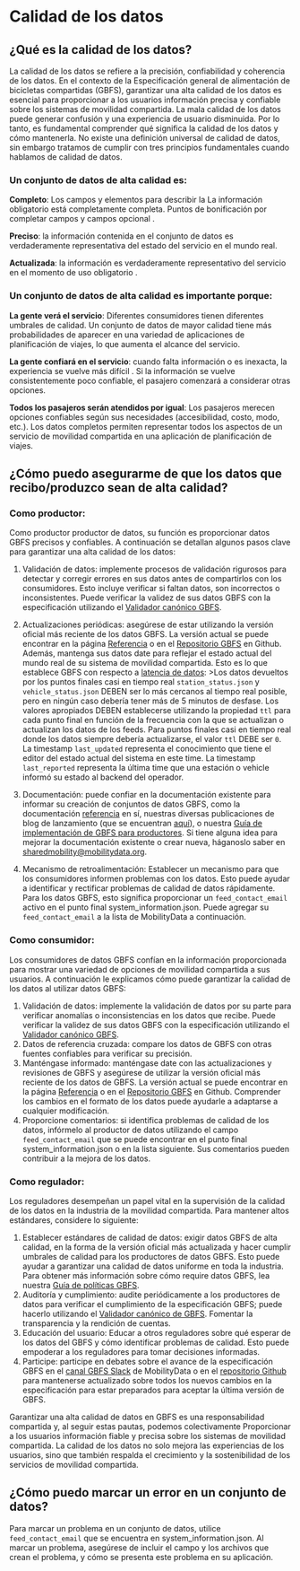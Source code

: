 # Calidad de los datos

## ¿Qué es la calidad de los datos?

La calidad de los datos se refiere a la precisión, confiabilidad y coherencia de los datos. En el contexto de la Especificación general de alimentación de bicicletas compartidas (GBFS), garantizar una alta calidad de los datos es esencial para proporcionar a los usuarios información precisa y confiable sobre los sistemas de movilidad compartida. La mala calidad de los datos puede generar confusión y una experiencia de usuario disminuida. Por lo tanto, es fundamental comprender qué significa la calidad de los datos y cómo mantenerla. No existe una definición universal de calidad de datos, sin embargo tratamos de cumplir con tres principios fundamentales cuando hablamos de calidad de datos.


### Un conjunto de datos de alta calidad es:

**Completo**: Los campos y elementos para describir la La información obligatorio está completamente completa. Puntos de bonificación por completar campos y campos opcional .

**Preciso**: la información contenida en el conjunto de datos es verdaderamente representativa del estado del servicio en el mundo real.

**Actualizada**: la información es verdaderamente representativo del servicio en el momento de uso obligatorio .


### Un conjunto de datos de alta calidad es importante porque:

**La gente verá el servicio**: Diferentes consumidores tienen diferentes umbrales de calidad. Un conjunto de datos de mayor calidad tiene más probabilidades de aparecer en una variedad de aplicaciones de planificación de viajes, lo que aumenta el alcance del servicio.

**La gente confiará en el servicio**: cuando falta información o es inexacta, la experiencia se vuelve más difícil . Si la información se vuelve consistentemente poco confiable, el pasajero comenzará a considerar otras opciones.

**Todos los pasajeros serán atendidos por igual**: Los pasajeros merecen opciones confiables según sus necesidades (accesibilidad, costo, modo, etc.). Los datos completos permiten representar todos los aspectos de un servicio de movilidad compartida en una aplicación de planificación de viajes.


## ¿Cómo puedo asegurarme de que los datos que recibo/produzco sean de alta calidad?

### Como productor:

Como productor productor de datos, su función es proporcionar datos GBFS precisos y confiables. A continuación se detallan algunos pasos clave para garantizar una alta calidad de los datos:

1. Validación de datos: implemente procesos de validación rigurosos para detectar y corregir errores en sus datos antes de compartirlos con los consumidores. Esto incluye verificar si faltan datos, son incorrectos o inconsistentes. Puede verificar la validez de sus datos GBFS con la especificación utilizando el [Validador canónico GBFS](https://gbfs-validator.mobilitydata.org/).
2. Actualizaciones periódicas: asegúrese de estar utilizando la versión oficial más reciente de los datos GBFS. La versión actual se puede encontrar en la página [Referencia](../reference) o en el [Repositorio GBFS](https://github.com/MobilityData/gbfs/blob/master/README.md#current-version-recommended) en Github. Además, mantenga sus datos date para reflejar el estado actual del mundo real de su sistema de movilidad compartida. Esto es lo que establece GBFS con respecto a [latencia de datos](../reference/#data-latency):
&gt;Los datos devueltos por los puntos finales casi en tiempo real `station_status.json` y `vehicle_status.json` DEBEN ser lo más cercanos al tiempo real posible, pero en ningún caso debería tener más de 5 minutos de desfase. Los valores apropiados DEBEN establecerse utilizando la propiedad `ttl` para cada punto final en función de la frecuencia con la que se actualizan o actualizan los datos de los feeds. Para puntos finales casi en tiempo real donde los datos siempre debería actualizarse, el valor `ttl` DEBE ser `0`. La timestamp `last_updated` representa el conocimiento que tiene el editor del estado actual del sistema en este time. La timestamp `last_reported` representa la última time que una estación o vehicle informó su estado al backend del operador.

3. Documentación: puede confiar en la documentación existente para informar su creación de conjuntos de datos GBFS, como la documentación [referencia](../reference) en sí, nuestras diversas publicaciones de blog de lanzamiento (que se encuentran [aquí](https://mobilitydata.org/category/sm/)), o nuestra [Guía de implementación de GBFS para productores](../../guide/). Si tiene alguna idea para mejorar la documentación existente o crear nueva, háganoslo saber en [sharedmobility@mobilitydata.org](mailto:sharedmobility@mobilitydata.org).
4. Mecanismo de retroalimentación: Establecer un mecanismo para que los consumidores informen problemas con los datos. Esto puede ayudar a identificar y rectificar problemas de calidad de datos rápidamente. Para los datos GBFS, esto significa proporcionar un `feed_contact_email` activo en el punto final system_information.json. Puede agregar su `feed_contact_email` a la lista de MobilityData a continuación.

### Como consumidor:

Los consumidores de datos GBFS confían en la información proporcionada para mostrar una variedad de opciones de movilidad compartida a sus usuarios. A continuación le explicamos cómo puede garantizar la calidad de los datos al utilizar datos GBFS: 

1. Validación de datos: implemente la validación de datos por su parte para verificar anomalías o inconsistencias en los datos que recibe. Puede verificar la validez de sus datos GBFS con la especificación utilizando el [Validador canónico GBFS](https://gbfs-validator.mobilitydata.org/).
2. Datos de referencia cruzada: compare los datos de GBFS con otras fuentes confiables para verificar su precisión.
3. Manténgase informado: manténgase date con las actualizaciones y revisiones de GBFS y asegúrese de utilizar la versión oficial más reciente de los datos de GBFS. La versión actual se puede encontrar en la página [Referencia](../reference) o en el [Repositorio GBFS](https://github.com/MobilityData/gbfs/blob/master/README.md#current-version-recommended) en Github. Comprender los cambios en el formato de los datos puede ayudarle a adaptarse a cualquier modificación.
4. Proporcione comentarios: si identifica problemas de calidad de los datos, infórmelo al productor de datos utilizando el campo `feed_contact_email` que se puede encontrar en el punto final system_information.json o en la lista siguiente. Sus comentarios pueden contribuir a la mejora de los datos.


### Como regulador:

Los reguladores desempeñan un papel vital en la supervisión de la calidad de los datos en la industria de la movilidad compartida. Para mantener altos estándares, considere lo siguiente:

1. Establecer estándares de calidad de datos: exigir datos GBFS de alta calidad, en la forma de la versión oficial más actualizada y hacer cumplir umbrales de calidad para los productores de datos GBFS. Esto puede ayudar a garantizar una calidad de datos uniforme en toda la industria. Para obtener más información sobre cómo require datos GBFS, lea nuestra [Guía de políticas GBFS](../data-policy/).
2. Auditoría y cumplimiento: audite periódicamente a los productores de datos para verificar el cumplimiento de la especificación GBFS; puede hacerlo utilizando el [Validador canónico de GBFS](https://gbfs-validator.mobilitydata.org/). Fomentar la transparencia y la rendición de cuentas.
3. Educación del usuario: Educar a otros reguladores sobre qué esperar de los datos del GBFS y cómo identificar problemas de calidad. Esto puede empoderar a los reguladores para tomar decisiones informadas.
4. Participe: participe en debates sobre el avance de la especificación GBFS en el [canal GBFS Slack](https://share.mobilitydata.org/slack) de MobilityData  o en el [repositorio Github](https://github.com/MobilityData/gbfs) para mantenerse actualizado sobre todos los nuevos cambios en la especificación para estar preparados para aceptar la última versión de GBFS.

Garantizar una alta calidad de datos en GBFS es una responsabilidad compartida y, al seguir estas pautas, podemos colectivamente Proporcionar a los usuarios información fiable y precisa sobre los sistemas de movilidad compartida. La calidad de los datos no solo mejora las experiencias de los usuarios, sino que también respalda el crecimiento y la sostenibilidad de los servicios de movilidad compartida.


## ¿Cómo puedo marcar un error en un conjunto de datos?

Para marcar un problema en un conjunto de datos, utilice `feed_contact_email` que se encuentra en system_information.json. Al marcar un problema, asegúrese de incluir el campo y los archivos que crean el problema, y ​​cómo se presenta este problema en su aplicación.